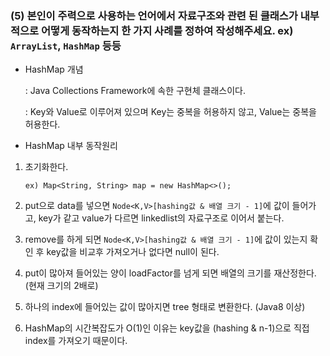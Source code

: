 ### (5) 본인이 주력으로 사용하는 언어에서 자료구조와 관련 된 클래스가 내부적으로 어떻게 동작하는지 한 가지 사례를 정하여 작성해주세요. ex) `ArrayList`, `HashMap` 등등

- HashMap 개념

  : Java Collections Framework에 속한 구현체 클래스이다.
  
  : Key와 Value로 이루어져 있으며 Key는 중복을 허용하지 않고, Value는 중복을 허용한다.

- HashMap 내부 동작원리

1) 초기화한다.

   `ex) Map<String, String> map = new HashMap<>();`

2) put으로 data를 넣으면 `Node<K,V>[hashing값 & 배열 크기 - 1]`에 값이 들어가고, key가 같고 value가 다르면 linkedlist의 자료구조로 이어서 붙는다.

3) remove를 하게 되면 `Node<K,V>[hashing값 & 배열 크기 - 1]`에 값이 있는지 확인 후 key값을 비교후 가져오거나 없다면 null이 된다.

4) put이 많아져 들어있는 양이 loadFactor를 넘게 되면 배열의 크기를 재산정한다. (현재 크기의 2배로)

5) 하나의 index에 들어있는 값이 많아지면 tree 형태로 변환한다. (Java8 이상)

6) HashMap의 시간복잡도가 O(1)인 이유는 key값을 (hashing & n-1)으로 직접 index를 가져오기 때문이다.